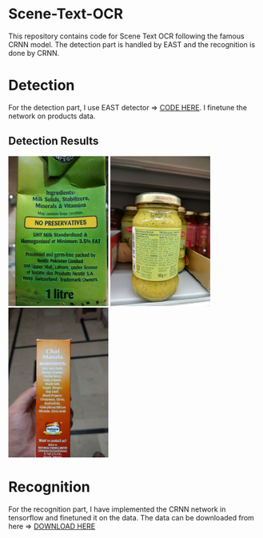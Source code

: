 # Scene-Text-OCR
This repository contains code for Scene Text OCR following the famous CRNN model. The detection part is handled by EAST and the recognition is done by CRNN.

# Detection

For the detection part, I use EAST detector => <a href="https://github.com/argman/EAST">CODE HERE</a>. I finetune the network on products data.

## Detection Results

<p float="left">
  <img src="/imgs/4.jpg" height="300" width="200" />
  <img src="/imgs/5.jpg" height="300" width="200" /> 
  <img src="/imgs/6.jpg" height="300" width="200" />
</p>

# Recognition

For the recognition part, I have implemented the CRNN network in tensorflow and finetuned it on the data. The data can be downloaded from here => <a href="https://drive.google.com/file/d/1NPF1OSsaak7oUr7Hz-w9mZj0ePLzqqPz/view?usp=sharing">DOWNLOAD HERE</a>
